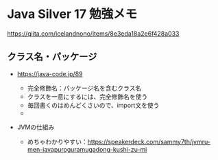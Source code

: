 # Java Silver 17 勉強メモ
https://qiita.com/icelandnono/items/8e3eda18a2e6f428a033

## クラス名・パッケージ
- https://java-code.jp/89
  - 完全修飾名：パッケージ名を含むクラス名
  - クラスを一意にするには、完全修飾名を使う
  - 毎回書くのはめんどくさいので、import文を使う
  - 

- JVMの仕組み
  - めちゃわかりやすい：https://speakerdeck.com/sammy7th/jvmru-men-javapuroguramugadong-kushi-zu-mi
